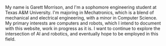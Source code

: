 My name is Garett Morrison, and I'm a sophomore engineering student at Texas A&M University. I'm majoring in Mechatronics, which is a blend of mechanical and electrical engineering, with a minor in Computer Science. My primary interests are computers and robots, which I intend to document with this website, work in progress as it is. I want to continue to explore the intersection of AI and robotics, and eventually hope to be employed in this field. 

